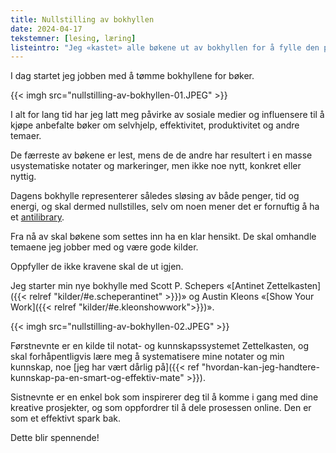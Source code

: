 ```yaml
---
title: Nullstilling av bokhyllen
date: 2024-04-17
tekstemner: [lesing, læring]
listeintro: "Jeg «kastet» alle bøkene ut av bokhyllen for å fylle den på nytt."
---
```

I dag startet jeg jobben med å tømme bokhyllene for bøker.

{{< imgh src="nullstilling-av-bokhyllen-01.JPEG" >}}

I alt for lang tid har jeg latt meg påvirke av sosiale medier og influensere til å kjøpe anbefalte bøker om selvhjelp, effektivitet, produktivitet og andre temaer.

De færreste av bøkene er lest, mens de de andre har resultert i en masse usystematiske notater og markeringer, men ikke noe nytt, konkret eller nyttig.

Dagens bokhylle representerer således sløsing av både penger, tid og energi, og skal dermed nullstilles, selv om noen mener det er fornuftig å ha et [antilibrary](https://en.wikipedia.org/wiki/Antilibrary). 

Fra nå av skal bøkene som settes inn ha en klar hensikt. De skal omhandle temaene jeg jobber med og være gode kilder.

Oppfyller de ikke kravene skal de ut igjen.

Jeg starter min nye bokhylle med Scott P. Schepers «[Antinet Zettelkasten]({{< relref "kilder/#e.scheperantinet" >}})» og Austin Kleons «[Show Your Work]({{< relref "kilder/#e.kleonshowwork">}})».

{{< imgh src="nullstilling-av-bokhyllen-02.JPEG" >}}

Førstnevnte er en kilde til notat- og kunnskapssystemet Zettelkasten, og skal forhåpentligvis lære meg å systematisere mine notater og min kunnskap, noe [jeg har vært dårlig på]({{< ref "hvordan-kan-jeg-handtere-kunnskap-pa-en-smart-og-effektiv-mate" >}}).

Sistnevnte er en enkel bok som inspirerer deg til å komme i gang med dine kreative prosjekter, og som oppfordrer til å dele prosessen online. Den er som et effektivt spark bak.

Dette blir spennende!

